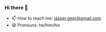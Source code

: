 ### Hi there 👋

<!--
**jaspergeer/jaspergeer** is a ✨ _special_ ✨ repository because its `README.md` (this file) appears on your GitHub profile.

Here are some ideas to get you started:
-->
<!-- - 🔭 I’m currently working on ... -->

<!-- - 👯 I’m looking to collaborate on ... -->
<!-- - 🤔 I’m looking for help with ... -->
<!-- - 💬 Ask me about ... -->
<!-- - 🌱 I’m currently learning: LLVM -->
- 📫 How to reach me: jasper.geer@gmail.com
- 😄 Pronouns: he/him/his
<!-- - ⚡ Fun fact: ... -->
